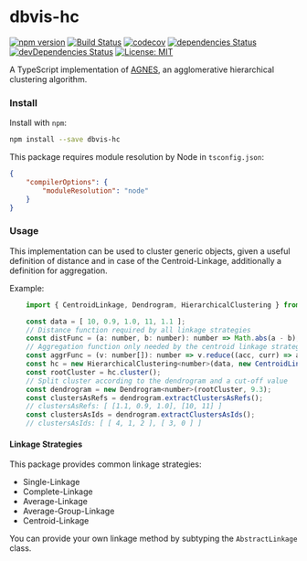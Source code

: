 dbvis-hc
========

[![npm version](https://badge.fury.io/js/dbvis-hc.svg)](https://badge.fury.io/js/dbvis-hc) [![Build Status](https://travis-ci.org/fredooo/dbvis-hc.svg?branch=master)](https://travis-ci.org/fredooo/dbvis-hc) [![codecov](https://codecov.io/gh/fredooo/dbvis-hc/branch/master/graph/badge.svg)](https://codecov.io/gh/fredooo/dbvis-hc) [![dependencies Status](https://david-dm.org/fredooo/dbvis-hc/status.svg)](https://david-dm.org/fredooo/dbvis-hc) [![devDependencies Status](https://david-dm.org/fredooo/dbvis-hc/dev-status.svg)](https://david-dm.org/fredooo/dbvis-hc?type=dev) [![License: MIT](https://img.shields.io/badge/License-MIT-yellow.svg)](https://opensource.org/licenses/MIT)

A TypeScript implementation of [AGNES][1], an agglomerative hierarchical clustering algorithm.

### Install

Install with `npm`:

```bash
npm install --save dbvis-hc
```

This package requires module resolution by Node in `tsconfig.json`:

```json
{
    "compilerOptions": {
        "moduleResolution": "node"
    }   
}
```

### Usage

This implementation can be used to cluster generic objects, given a useful definition of distance and in case of the Centroid-Linkage, additionally a definition for aggregation.

Example:

```javascript
    import { CentroidLinkage, Dendrogram, HierarchicalClustering } from 'dbvis-hc';

    const data = [ 10, 0.9, 1.0, 11, 1.1 ];
    // Distance function required by all linkage strategies 
    const distFunc = (a: number, b: number): number => Math.abs(a - b);
    // Aggregation function only needed by the centroid linkage strategy
    const aggrFunc = (v: number[]): number => v.reduce((acc, curr) => acc + curr, 0) / v.length;
    const hc = new HierarchicalClustering<number>(data, new CentroidLinkage(distFunc, aggrFunc));
    const rootCluster = hc.cluster();
    // Split cluster according to the dendrogram and a cut-off value
    const dendrogram = new Dendrogram<number>(rootCluster, 9.3);
    const clustersAsRefs = dendrogram.extractClustersAsRefs();
    // clustersAsRefs: [ [1.1, 0.9, 1.0], [10, 11] ]
    const clustersAsIds = dendrogram.extractClustersAsIds();
    // clustersAsIds: [ [ 4, 1, 2 ], [ 3, 0 ] ]
```
#### Linkage Strategies

This package provides common linkage strategies:

* Single-Linkage
* Complete-Linkage
* Average-Linkage
* Average-Group-Linkage
* Centroid-Linkage

You can provide your own linkage method by subtyping the `AbstractLinkage` class.

[1]: https://onlinelibrary.wiley.com/doi/abs/10.1002/9780470316801.ch5 
